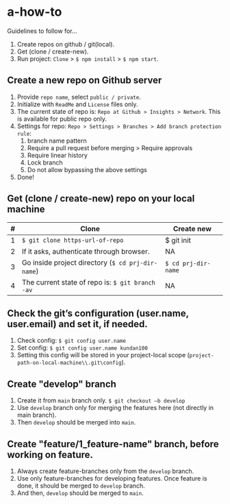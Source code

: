 # a-how-to
Guidelines to follow for...
  1. Create repos on github / git(local).
  2. Get (clone / create-new).
  3. Run project: `Clone` > `$ npm install` > `$ npm start`.


## Create a new repo on Github server
  1. Provide `repo name`, select `public / private`.
  2. Initialize with `ReadMe` and `License` files only.
  3. The current state of repo is: `Repo at Github > Insights > Network`. This is available for public repo only.
  4. Settings for repo: `Repo > Settings > Branches > Add branch protection rule`:
      1. branch name pattern
      2. Require a pull request before merging > Require approvals
      3. Require linear history
      4. Lock branch
      5. Do not allow bypassing the above settings
  5. Done!
  

## Get (clone / create-new) repo on your local machine
|#  |Clone                                              |Create new                         |
|---|---------------------------------------------------|-----------------------------------|
|1  |`$ git clone https-url-of-repo`                    |$ git init                         |
|2  |If it asks, authenticate through browser.          |NA                                 |
|3  |Go inside project directory (`$ cd prj-dir-name`)  |`$ cd prj-dir-name`                |
|4  |The current state of repo is: `$ git branch -av`   |NA                                 |
  
    
## Check the git’s configuration (user.name, user.email) and set it, if needed.
  1. Check config: `$ git config user.name`
  2. Set config: `$ git config user.name kundan100`
  3. Setting this config will be stored in your project-local scope (`project-path-on-local-machine\\.git\config`).


## Create "develop" branch
  1. Create it from `main` branch only. `$ git checkout –b develop`
  2. Use `develop` branch only for merging the features here (not directly in main branch).
  3.  Then `develop` should be merged into `main`.


## Create "feature/1_feature-name" branch, before working on feature.
  1. Always create feature-branches only from the `develop` branch.
  2. Use only feature-branches for developing features. Once feature is done, it should be merged to `develop` branch.
  3. And then, `develop` should be merged to `main`.

